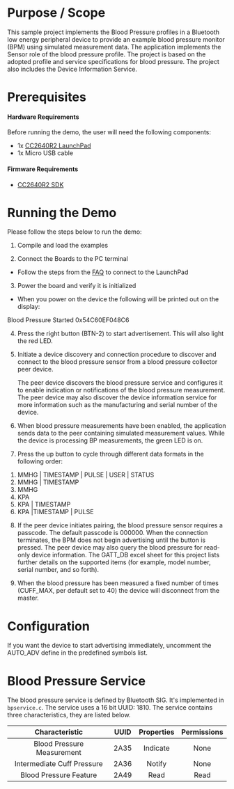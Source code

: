 
Purpose / Scope
===============

This sample project implements the Blood Pressure profiles in a Bluetooth low 
energy peripheral device to provide an example blood pressure monitor (BPM) 
using simulated measurement data. The application implements the Sensor role of 
the blood pressure profile. The project is based on the adopted profile and 
service specifications for blood pressure. The project also includes the Device 
Information Service. 

Prerequisites
=============

#### Hardware Requirements

Before running the demo, the user will need the following components:

- 1x [CC2640R2 LaunchPad](http://www.ti.com/tool/launchxl-cc2640r2)
- 1x Micro USB cable

#### Firmware Requirements

- [CC2640R2 SDK](http://www.ti.com/tool/SIMPLELINK-CC2640R2-SDK)

Running the Demo
================

Please follow the steps below to run the demo:

1. Compile and load the examples

2. Connect the Boards to the PC terminal
 - Follow the steps from the [FAQ](faq.md) to connect to the LaunchPad

3. Power the board and verify it is initialized
 - When you power on the device the following will be printed out on the display:

Blood Pressure
Started
0x54C60EF048C6

4. Press the right button (BTN-2) to start advertisement. This will also light 
   the red LED.

5. Initiate a device discovery and connection procedure to discover and connect 
   to the blood pressure sensor from a blood pressure collector peer device.

   The peer device discovers the blood pressure service and configures it to 
   enable indication or notifications of the blood pressure measurement. The 
   peer device may also discover the device information service for more 
   information such as the manufacturing and serial number of the device. 

6. When blood pressure measurements have been enabled, the application sends 
   data to the peer containing simulated measurement values. While the device is 
   processing BP measurements, the green LED is on.

7. Press the up button to cycle through different data formats in the following order:
 1) MMHG | TIMESTAMP | PULSE | USER | STATUS
 2) MMHG | TIMESTAMP
 3) MMHG
 4) KPA
 5) KPA | TIMESTAMP
 6) KPA |TIMESTAMP | PULSE

8. If the peer device initiates pairing, the blood pressure sensor requires a
   passcode. The default passcode is 000000. When the connection terminates, the
   BPM does not begin advertising until the button is pressed. The peer device may
   also query the blood pressure for read-only device information. The GATT_DB
   excel sheet for this project lists further details on the supported items (for
   example, model number, serial number, and so forth).

9. When the blood pressure has been measured a fixed number of times (CUFF_MAX, 
   per default set to 40) the device will disconnect from the master.

Configuration
=============

If you want the device to start advertising immediately, uncomment the AUTO_ADV 
define in the predefined symbols list. 

Blood Pressure Service
======================

The blood pressure service is defined by Bluetooth SIG. It's implemented in 
``bpservice.c``. The service uses a 16 bit UUID: 1810. The service contains three
characteristics, they are listed below.

| Characteristic            | UUID | Properties | Permissions |
|:-------------------------:|:----:|:----------:|:-----------:|
|Blood Pressure Measurement | 2A35 | Indicate   | None        |
|Intermediate Cuff Pressure | 2A36 | Notify     | None        |
|Blood Pressure Feature     | 2A49 | Read       | Read        |


